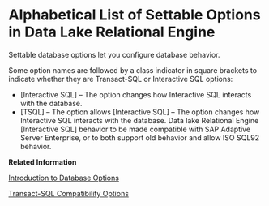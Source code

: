 <!-- loioa62bc88f84f21015bdf4a6ad43698abe -->

# Alphabetical List of Settable Options in Data Lake Relational Engine

Settable database options let you configure database behavior.



Some option names are followed by a class indicator in square brackets to indicate whether they are Transact-SQL or Interactive SQL options:

-   \[Interactive SQL\] – The option changes how Interactive SQL interacts with the database.
-   \[TSQL\] – The option allows \[Interactive SQL\] – The option changes how Interactive SQL interacts with the database. Data lake Relational Engine \[Interactive SQL\] behavior to be made compatible with SAP Adaptive Server Enterprise, or to both support old behavior and allow ISO SQL92 behavior.

**Related Information**  


[Introduction to Database Options](introduction-to-database-options-a629640.md "Database options control many aspects of database behavior including compatibility, error handling, and concurrency.")

[Transact-SQL Compatibility Options](transact-sql-compatibility-options-a62b3bb.md "Transact-SQL compatibility options allow data lake Relational Engine behavior to be compatible with SAP Adaptive Server Enterprise, or to both support old behavior and allow ISO SQL92 behavior.")

